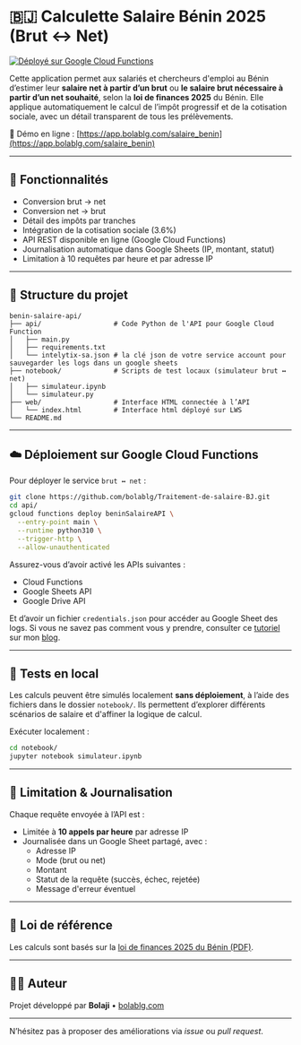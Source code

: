 # 🇧🇯 Calculette Salaire Bénin 2025 (Brut ↔ Net)

[![Déployé sur Google Cloud Functions](https://img.shields.io/badge/Google%20Cloud-Function-blue)](https://console.cloud.google.com/functions)

Cette application permet aux salariés et chercheurs d'emploi au Bénin d’estimer leur **salaire net à partir d’un brut** ou **le salaire brut nécessaire à partir d’un net souhaité**, selon la **loi de finances 2025** du Bénin. Elle applique automatiquement le calcul de l’impôt progressif et de la cotisation sociale, avec un détail transparent de tous les prélèvements.

🔗 Démo en ligne : [https://app.bolablg.com/salaire_benin](https://app.bolablg.com/salaire_benin)

---

## 🚀 Fonctionnalités

- Conversion brut → net
- Conversion net → brut
- Détail des impôts par tranches
- Intégration de la cotisation sociale (3.6%)
- API REST disponible en ligne (Google Cloud Functions)
- Journalisation automatique dans Google Sheets (IP, montant, statut)
- Limitation à 10 requêtes par heure et par adresse IP

---

## 📁 Structure du projet

```
benin-salaire-api/
├── api/                  # Code Python de l'API pour Google Cloud Function
│   ├── main.py
│   ├── requirements.txt
│   └── intelytix-sa.json # la clé json de votre service account pour sauvegarder les logs dans un google sheets
├── notebook/             # Scripts de test locaux (simulateur brut ↔ net)
│   ├── simulateur.ipynb
│   └── simulateur.py
├── web/                  # Interface HTML connectée à l’API
│   └── index.html        # Interface html déployé sur LWS
└── README.md
```

---

## ☁️ Déploiement sur Google Cloud Functions

Pour déployer le service `brut ↔ net` :

```bash
git clone https://github.com/bolablg/Traitement-de-salaire-BJ.git
cd api/
gcloud functions deploy beninSalaireAPI \
  --entry-point main \
  --runtime python310 \
  --trigger-http \
  --allow-unauthenticated
```

Assurez-vous d’avoir activé les APIs suivantes :
- Cloud Functions
- Google Sheets API
- Google Drive API

Et d’avoir un fichier `credentials.json` pour accéder au Google Sheet des logs. Si vous ne savez pas comment vous y prendre, consulter ce [tutoriel](https://blog.bolablg.com/p/google-dev-service-account) sur mon [blog](https://blog.bolablg.com).

---

## 🧪 Tests en local

Les calculs peuvent être simulés localement **sans déploiement**, à l’aide des fichiers dans le dossier `notebook/`. Ils permettent d’explorer différents scénarios de salaire et d'affiner la logique de calcul.

Exécuter localement :

```bash
cd notebook/
jupyter notebook simulateur.ipynb
```

---

## 🔐 Limitation & Journalisation

Chaque requête envoyée à l’API est :
- Limitée à **10 appels par heure** par adresse IP
- Journalisée dans un Google Sheet partagé, avec :
  - Adresse IP
  - Mode (brut ou net)
  - Montant
  - Statut de la requête (succès, échec, rejetée)
  - Message d'erreur éventuel

---

## 📄 Loi de référence

Les calculs sont basés sur la [loi de finances 2025 du Bénin (PDF)](https://finances.bj/wp-content/uploads/2025/01/Benin-Code-General-des-Impots-2025.pdf).

---

## 👨‍💻 Auteur

Projet développé par **Bolaji** • [bolablg.com](https://bolablg.com)

---

N’hésitez pas à proposer des améliorations via *issue* ou *pull request*.